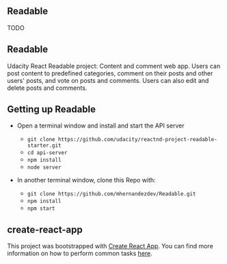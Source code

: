 ## Readable
TODO

## Readable
Udacity React Readable project: Content and comment web app. Users can post content to predefined categories, comment on their posts and other users' posts, and vote on posts and comments. Users can also edit and delete posts and comments.

## Getting up Readable

* Open a terminal window and install and start the API server
    - `git clone https://github.com/udacity/reactnd-project-readable-starter.git`
    - `cd api-server`
    - `npm install`
    - `node server`

* In another terminal window, clone this Repo with:
    - `git clone https://github.com/mhernandezdev/Readable.git`
    - `npm install`
    - `npm start`


## create-react-app

This project was bootstrapped with [Create React App](https://github.com/facebookincubator/create-react-app). You can find more information on how to perform common tasks [here](https://github.com/facebookincubator/create-react-app/blob/master/packages/react-scripts/template/README.md).